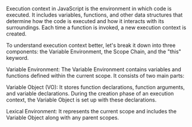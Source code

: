 Execution context in JavaScript is the environment in which code is executed. It includes variables, functions, and other data structures that determine how the code is executed and how it interacts with its surroundings. Each time a function is invoked, a new execution context is created.

To understand execution context better, let's break it down into three components: the Variable Environment, the Scope Chain, and the "this" keyword.

Variable Environment:
The Variable Environment contains variables and functions defined within the current scope. It consists of two main parts:

Variable Object (VO): It stores function declarations, function arguments, and variable declarations. During the creation phase of an execution context, the Variable Object is set up with these declarations.

Lexical Environment: It represents the current scope and includes the Variable Object along with any parent scopes.